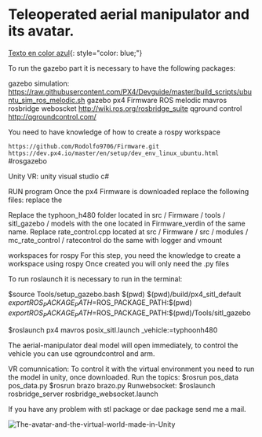 # Teleoperated aerial manipulator and its avatar.
 
[Texto en color azul](rverdin@cio.mx){: style="color: blue;"}
 
To run the gazebo part it is necessary to have the following packages:

gazebo simulation:
https://raw.githubusercontent.com/PX4/Devguide/master/build_scripts/ubuntu_sim_ros_melodic.sh
gazebo
px4 Firmware
ROS melodic 
mavros
rosbridge weboscket  http://wiki.ros.org/rosbridge_suite
qground control http://qgroundcontrol.com/

You need to have knowledge of how to create a rospy workspace
 
 ```https://github.com/Rodolfo9706/Firmware.git```
 ```https://dev.px4.io/master/en/setup/dev_env_linux_ubuntu.html``` #rosgazebo
 
Unity VR:
unity 
visual studio
c#

RUN program
Once the px4 Firmware is downloaded replace the following files:
replace the 

Replace the typhoon_h480 folder located in src / Firmware / tools / sitl_gazebo / models with the one located in Firmware_verdin of the same name.
Replace rate_control.cpp located at src / Firmware / src / modules / mc_rate_control / ratecontrol
do the same with logger and vmount


workspaces for rospy
For this step, you need the knowledge to create a workspace using rospy 
Once created you will only need the .py files

To run roslaunch it is necessary to run in the terminal:

$source Tools/setup_gazebo.bash $(pwd) $(pwd)/build/px4_sitl_default
$export ROS_PACKAGE_PATH=$ROS_PACKAGE_PATH:$(pwd)
$export ROS_PACKAGE_PATH=$ROS_PACKAGE_PATH:$(pwd)/Tools/sitl_gazebo

$roslaunch px4 mavros posix_sitl.launch 
_vehicle:=typhoonh480

The aerial-manipulator deal model will open immediately,  to control the vehicle you can use qgroundcontrol and arm.


VR comunnication:
To control it with the virtual environment you need to run the model in unity, once downloaded.
Run the topics: $rosrun pos_data pos_data.py
                $rosrun brazo brazo.py
Runwebsocket:
$roslaunch rosbridge_server rosbridge_websocket.launch



If you have any problem with stl package or dae package send me a mail.


![The-avatar-and-the-virtual-world-made-in-Unity](https://user-images.githubusercontent.com/58195148/111925024-bdc77a80-8a6c-11eb-9424-a3ea9762f9c6.png)




